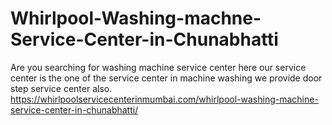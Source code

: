 # Whirlpool-Washing-machne-Service-Center-in-Chunabhatti
Are you searching for washing machine  service center here our service center is the one of the service center in machine washing we  provide door step service center also. https://whirlpoolservicecenterinmumbai.com/whirlpool-washing-machine-service-center-in-chunabhatti/
